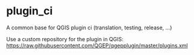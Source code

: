 # plugin_ci
A common base for QGIS plugin ci (translation, testing, release, ...)

Use a custom repository for the plugin in QGIS:
https://raw.githubusercontent.com/QGEP/qgepplugin/master/plugins.xml
